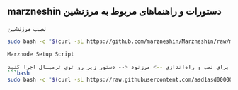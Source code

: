 
marzneshin
دستورات و راهنماهای مربوط به مرزنشین
---------------------------------------------
نصب مرزنشین  
```bash
sudo bash -c "$(curl -sL https://github.com/marzneshin/Marzneshin/raw/master/script.sh)" @ install

Marznode Setup Script

برای نصب و راه‌اندازی --> مرزنود <-- دستور زیر رو توی ترمینال اجرا کنید:
```bash
sudo bash -c "$(curl -sL https://raw.githubusercontent.com/asd1asd00000/marzneshin/b8de769ca755d1bbb10e6db6345c9dea15414687/nasbe-marznode.sh)"

